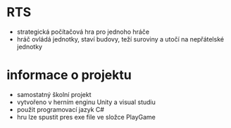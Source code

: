 # RTS
- strategická počítačová hra pro jednoho hráče
- hráč ovládá jednotky, staví budovy, teží suroviny a utočí na nepřátelské jednotky
# informace o projektu
- samostatný školní projekt
- vytvořeno v herním enginu Unity a visual studiu
- použit programovací jazyk C#
- hru lze spustit pres exe file ve složce PlayGame
